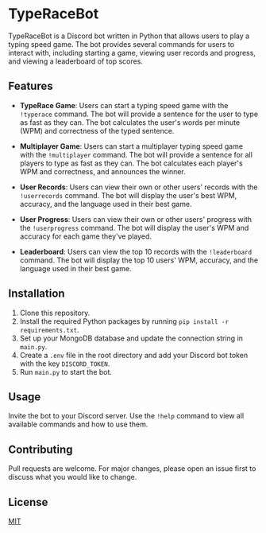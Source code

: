 # TypeRaceBot

TypeRaceBot is a Discord bot written in Python that allows users to play a typing speed game. The bot provides several commands for users to interact with, including starting a game, viewing user records and progress, and viewing a leaderboard of top scores.

## Features

- **TypeRace Game**: Users can start a typing speed game with the `!typerace` command. The bot will provide a sentence for the user to type as fast as they can. The bot calculates the user's words per minute (WPM) and correctness of the typed sentence.

- **Multiplayer Game**: Users can start a multiplayer typing speed game with the `!multiplayer` command. The bot will provide a sentence for all players to type as fast as they can. The bot calculates each player's WPM and correctness, and announces the winner.

- **User Records**: Users can view their own or other users' records with the `!userrecords` command. The bot will display the user's best WPM, accuracy, and the language used in their best game.

- **User Progress**: Users can view their own or other users' progress with the `!userprogress` command. The bot will display the user's WPM and accuracy for each game they've played.

- **Leaderboard**: Users can view the top 10 records with the `!leaderboard` command. The bot will display the top 10 users' WPM, accuracy, and the language used in their best game.

## Installation

1. Clone this repository.
2. Install the required Python packages by running `pip install -r requirements.txt`.
3. Set up your MongoDB database and update the connection string in `main.py`.
4. Create a `.env` file in the root directory and add your Discord bot token with the key `DISCORD_TOKEN`.
5. Run `main.py` to start the bot.

## Usage

Invite the bot to your Discord server. Use the `!help` command to view all available commands and how to use them.

## Contributing

Pull requests are welcome. For major changes, please open an issue first to discuss what you would like to change.

## License

[MIT](https://choosealicense.com/licenses/mit/)
